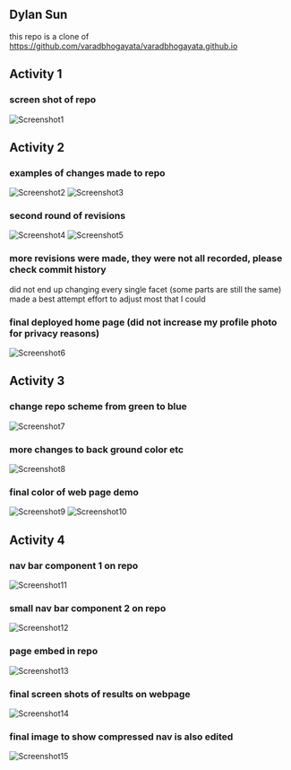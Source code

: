 ## Dylan Sun

this repo is a clone of
https://github.com/varadbhogayata/varadbhogayata.github.io 

## Activity 1
### screen shot of repo 
![Screenshot1](ActivityScreenshots/image.png)

## Activity 2
### examples of changes made to repo 
![Screenshot2](ActivityScreenshots/image2.png)
![Screenshot3](ActivityScreenshots/image3.png)
### second round of revisions
![Screenshot4](ActivityScreenshots/image4.png)
![Screenshot5](ActivityScreenshots/image5.png)
### more revisions were made, they were not all recorded, please check commit history 
did not end up changing every single facet (some parts are still the same)
made a best attempt effort to adjust most that I could 
### final deployed home page (did not increase my profile photo for privacy reasons)
![Screenshot6](ActivityScreenshots/image6.png)

## Activity 3
### change repo scheme from green to blue 
![Screenshot7](ActivityScreenshots/image7.png)
### more changes to back ground color etc
![Screenshot8](ActivityScreenshots/image8.png)
### final color of web page demo 
![Screenshot9](ActivityScreenshots/image9.png)
![Screenshot10](ActivityScreenshots/image10.png)

## Activity 4
### nav bar component 1 on repo 
![Screenshot11](ActivityScreenshots/image11.png)
### small nav bar component 2 on repo 
![Screenshot12](ActivityScreenshots/image12.png)
### page embed in repo 
![Screenshot13](ActivityScreenshots/image13.png)
### final screen shots of results on webpage 
![Screenshot14](ActivityScreenshots/image14.png)
### final image to show compressed nav is also edited 
![Screenshot15](ActivityScreenshots/image15.png)